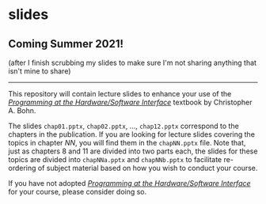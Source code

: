 # slides

## Coming Summer 2021!

(after I finish scrubbing my slides to make sure I'm not sharing anything that
isn't mine to share)

---

This repository will contain lecture slides to enhance your use of the
[*Programming at the Hardware/Software Interface*](https://www.greatriverlearning.com/product-details/1846)
textbook by Christopher A. Bohn.

The slides `chap01.pptx`, `chap02.pptx`, ..., `chap12.pptx` correspond to the
chapters in the publication. If you are looking for lecture slides covering the
topics in chapter *NN*, you will find them in the `chapNN.pptx` file. Note
that, just as chapters 8 and 11 are divided into two parts each, the slides for
these topics are divided into `chapNNa.pptx` and `chapNNb.pptx` to facilitate
re-ordering of subject material based on how you wish to conduct your course.

If you have not adopted
[*Programming at the Hardware/Software Interface*](https://www.greatriverlearning.com/product-details/1846)
for your course, please consider doing so.
